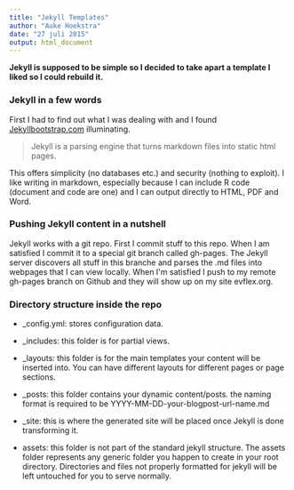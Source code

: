 ```yaml
---
title: "Jekyll Templates"
author: "Auke Hoekstra"
date: "27 juli 2015"
output: html_document
---
```


**Jekyll is supposed to be simple so I decided to take apart a template I liked so I could rebuild it.**

### Jekyll in a few words
First I had to find out what I was dealing with and I found [Jekyllbootstrap.com](http://themes.jekyllbootstrap.com/preview/twitter/lessons/2011/12/29/jekyll-introduction/) illuminating.

> Jekyll is a parsing engine that turns markdown files into static html pages. 

This offers simplicity (no databases etc.) and security (nothing to exploit). I like writing in markdown, especially because I can include R code (document and code are one) and I can output directly to HTML, PDF and Word.

### Pushing Jekyll content in a nutshell
Jekyll works with a git repo. First I commit stuff to this repo. When I am satisfied I commit it to a special git branch called gh-pages. The Jekyll server discovers all stuff in this branche and parses the .md files into webpages that I can view locally. When I'm satisfied I push to my remote gh-pages branch on Github and they will show up on my site evflex.org.

### Directory structure inside the repo

  * _config.yml: stores configuration data.

  * _includes: this folder is for partial views.

  * _layouts: this folder is for the main templates your content will be inserted into. You can have different layouts for different pages or page sections.

  * _posts: this folder contains your dynamic content/posts. the naming format is required to be YYYY-MM-DD-your-blogpost-url-name.md
  
  * _site: this is where the generated site will be placed once Jekyll is done transforming it.

  * assets: this folder is not part of the standard jekyll structure. The assets folder represents any generic folder you happen to create in your root directory. Directories and files not properly formatted for jekyll will be left untouched for you to serve normally.



